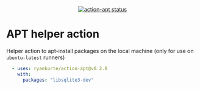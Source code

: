 <p align="center">
  <a href="https://github.com/ryankurte/action-apt/actions"><img alt="action-apt status" src="https://github.com/ryankurte/action-apt/workflows/build-test/badge.svg"></a>
</p>

# APT helper action

Helper action to apt-install packages on the local machine (only for use on `ubuntu-latest` runners)

```yaml
  - uses: ryankurte/action-apt@v0.2.0
    with: 
      packages: "libsqlite3-dev"
```

